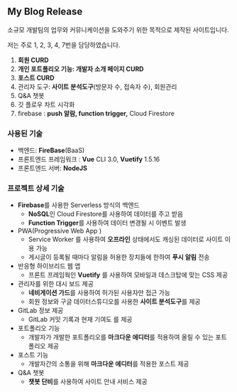 ## My Blog Release

소규모 개발팀의 업무와 커뮤니케이션을 도와주기 위한 목적으로 제작된 사이트입니다.

저는 주로 1, 2, 3, 4, 7번을 담당하였습니다.

1. **회원 CURD**
2. **개인 포트폴리오 기능: 개발자 소개 페이지 CURD**
3. **포스트 CURD**
4. 관리자 도구: **사이트 분석도구**(방문자 수, 접속자 수), 회원관리
5.  Q&A 챗봇
6. 깃 플로우 차트 시각화
7. firebase : **push 알람, function trigger,** Cloud Firestore

### 사용된 기술

- 백엔드: **FireBase**(BaaS)
- 프론트엔드 프레임워크 : **Vue** CLI 3.0, **Vuetify** 1.5.16 
- 프론트엔드 서버: **NodeJS**

### 프로젝트 상세 기술

- **Firebase**를 사용한 Serverless 방식의 백엔드
  - **NoSQL**인 Cloud Firestore를 사용하여 데이터를 주고 받음
  - **Function Trigger**를 사용하여 데이터 변경될 시 이벤트 발생
- PWA(Progressive Web App )
  - Service Worker 를 사용하여 **오프라인** 상태에서도 캐싱된 데이터로 사이트 이용 가능
  - 게시글이 등록될 때마다 알림을 허용한 장치들에 한하여 **푸시 알림** 전송
- 반응형 하이브리드 웹 앱
  - 프론트 프레임웍인 **Vuetify** 를 사용하여 모바일과 데스크탑에 맞는 CSS 제공
- 관리자를 위한 대시 보드 제공
  - **네비게이션 가드**를 사용하여 허가된 사용자만 접근 가능
  - 회원 정보와 구글 데이터스튜디오를 사용한 **사이트 분석도구**를 제공
- GitLab 정보 제공
  - GitLab 커밋 기록과 현재 기여도 를 제공
- 포트폴리오 기능
  - 개발자가 개발한 포트폴리오를 **마크다운 에디터**를 적용하여 올릴 수 있는 포트폴리오 제공
- 포스트 기능
  - 개발자간의 소통을 위해 **마크다운 에디터**를 적용한 포스트 제공
- Q&A 챗봇
  - **챗봇 단비**를 사용하여 사이트 안내 서비스 제공
